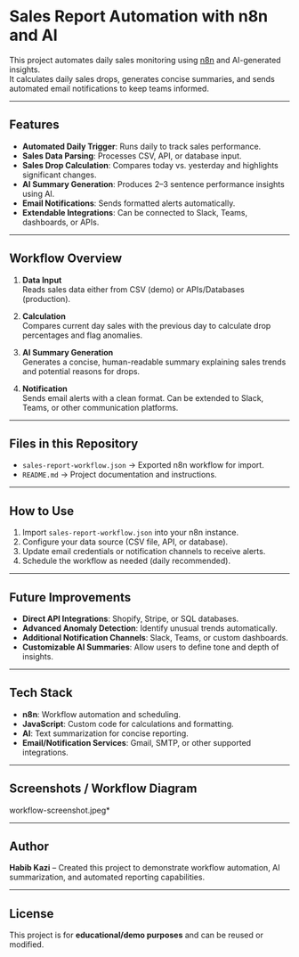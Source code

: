 # Sales Report Automation with n8n and AI

This project automates daily sales monitoring using [n8n](https://n8n.io/) and AI-generated insights.  
It calculates daily sales drops, generates concise summaries, and sends automated email notifications to keep teams informed.  

---

## Features
- **Automated Daily Trigger**: Runs daily to track sales performance.  
- **Sales Data Parsing**: Processes CSV, API, or database input.  
- **Sales Drop Calculation**: Compares today vs. yesterday and highlights significant changes.  
- **AI Summary Generation**: Produces 2–3 sentence performance insights using AI.  
- **Email Notifications**: Sends formatted alerts automatically.  
- **Extendable Integrations**: Can be connected to Slack, Teams, dashboards, or APIs.  

---

## Workflow Overview
1. **Data Input**  
   Reads sales data either from CSV (demo) or APIs/Databases (production).  

2. **Calculation**  
   Compares current day sales with the previous day to calculate drop percentages and flag anomalies.  

3. **AI Summary Generation**  
   Generates a concise, human-readable summary explaining sales trends and potential reasons for drops.  

4. **Notification**  
   Sends email alerts with a clean format. Can be extended to Slack, Teams, or other communication platforms.  

---

## Files in this Repository
- `sales-report-workflow.json` → Exported n8n workflow for import.  
- `README.md` → Project documentation and instructions.  

---

## How to Use
1. Import `sales-report-workflow.json` into your n8n instance.  
2. Configure your data source (CSV file, API, or database).  
3. Update email credentials or notification channels to receive alerts.  
4. Schedule the workflow as needed (daily recommended).  

---

## Future Improvements
- **Direct API Integrations**: Shopify, Stripe, or SQL databases.  
- **Advanced Anomaly Detection**: Identify unusual trends automatically.  
- **Additional Notification Channels**: Slack, Teams, or custom dashboards.  
- **Customizable AI Summaries**: Allow users to define tone and depth of insights.  

---

## Tech Stack
- **n8n**: Workflow automation and scheduling.  
- **JavaScript**: Custom code for calculations and formatting.  
- **AI**: Text summarization for concise reporting.  
- **Email/Notification Services**: Gmail, SMTP, or other supported integrations.  

---

## Screenshots / Workflow Diagram
workflow-screenshot.jpeg*

---

## Author
**Habib Kazi** – Created this project to demonstrate workflow automation, AI summarization, and automated reporting capabilities.  

---

## License
This project is for **educational/demo purposes** and can be reused or modified. 
